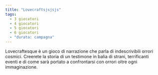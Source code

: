 ```yaml
---
title: "Lovecraftsjsjsjs"
tags:
  - 3 giocatori
  - 4 giocatori
  - 5 giocatori
  - 6 giocatori
  - "durata: campagna"
---
```


Lovecraftesque è un gioco di narrazione che parla di indescrivibili orrori cosmici. Creerete la storia di un testimone in balia di strani, terrificanti eventi e di come sarà portato a confrontarsi con orrori oltre ogni immaginazione.